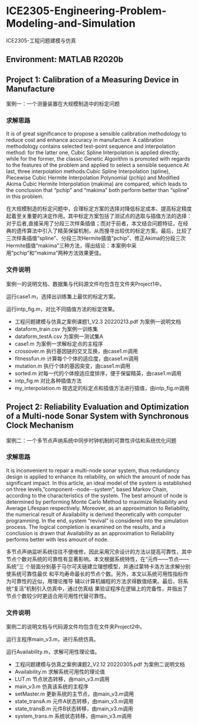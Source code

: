 # ICE2305-Engineering-Problem-Modeling-and-Simulation
ICE2305-工程问题建模与仿真

## Environment: MATLAB R2020b

## Project 1: Calibration of a Measuring Device in Manufacture
案例一：一个测量装置在大规模制造中的标定问题

### 求解思路
It is of great significance to propose a sensible calibration methodology to reduce cost and enhance accuracy in manufacture. A calibration methodology contains selected test-point sequence and interpolation method: for the latter one, Cubic Spline Interpolation is applied directly; while for the former, the classic Genetic Algorithm is promoted with regards to the features of the problem and applied to select a sensible sequence.At last, three interpolation methods:Cubic Spline Interpolation (spline), Piecewise Cubic Hermite Interpolation Polynomial (pchip) and Modified Akima Cubic Hermite Interpolation (makima) are compared, which leads to the conclusion that “pchip” and “makima” both perform better than “spline” in this problem.

在大规模制造的标定问题中，合理标定方案的选择对降低标定成本、提高标定精度起着至关重要的决定作用。其中标定方案包括了测试点的选取与插值方法的选择：对于后者,直接采用了分段三次样条插值；而对于前者，本文结合问题特征，在经典的遗传算法中引入了精英保留机制，从而搜寻出较优的标定方案。最后，比较了三次样条插值“spline”、分段三次Hermite插值“pchip”、修正Akima的分段三次Hermite插值“makima”三种方法，得出结论：本案例中采用“pchip”和“makima”两种方法效果更佳。

### 文件说明
案例一的说明文档、数据集与代码源文件均包含在文件夹Project1中。

运行case1.m，选择出训练集上最优的标定方案。

运行intp_fig.m，对比不同插值方法的标定效果。

- 工程问题建模与仿真之案例课题1_V2.3 20220213.pdf 为案例一说明文档
- dataform_train.csv 为案例一训练集
- dataform_testA.csv 为案例一测试集A
- case1.m 为案例一求解标定点的主程序
- crossover.m 执行基因链的交叉互换，由case1.m调用
- fitnessfun.m 计算每个个体的适应度，由case1.m调用
- mutation.m 执行个体的基因突变，由case1.m调用
- sorted.m 对每一代的个体按适应度排序，便于保留精英，由case1.m调用
- intp_fig.m 对比各种插值方法
- my_interpolation.m 按选定的标定点和插值方法进行插值，由intp_fig.m调用

## Project 2: Reliability Evaluation and Optimization of a Multi-node Sonar System with Synchronous Clock Mechanism
案例二：一个多节点声纳系统中同步时钟机制的可靠性评估和系统优化问题

### 求解思路
It is inconvenient to repair a multi-node sonar system, thus redundancy design is
applied to enhance its reliability, on which the amount of node has significant impact. In this
article, an ideal model of the system is established on three levels,”component--node--system”,
based Markov Chain, according to the characteristics of the system. The best amount of node is
determined by performing Monte Carlo Method to maximize Reliability and Average Lifespan
respectively. Moreover, as an approximation to Reliability, the numerical result of Availability is
derived theoretically with computer programming. In the end, system “revival” is considered
into the simulation process. The logical completion is examined on the results, and a conclusion
is drawn that Availability as an approximation to Reliability performs better with less amount of
node.

多节点声纳监听系统往往不便维修，因此采用冗余设计的方法以提高可靠性，其中
节点个数对系统的可靠性有显著影响。本文根据系统特性，在“元件——节点——系统”三
个层面分别基于马尔可夫链建立理想模型，并通过蒙特卡洛方法求解分别使系统可靠性最优
和平均寿命最长的节点个数。另外，本文以系统可用性指标作为可靠性的近似，用理论推导
辅以计算机编程的方法求得数值结果。最后，将系统“复活”机制引入仿真中，通过仿真结
果验证程序在逻辑上的完备性，并指出了节点个数较少时更适合用可用性代替可靠性。

### 文件说明
案例二的说明文档与代码源文件均包含在文件夹Project2中。

运行主程序main_v3.m，进行系统仿真。

运行Availability.m，求解可用性理论值。

- 工程问题建模与仿真之案例课题2_V2.12 20220305.pdf 为案例二说明文档
- Availability.m 求解系统可用性的理论值
- LUT.m 节点状态转移，由main_v3.m调用
- main_v3.m 仿真该系统的主程序
- setMaster.m 更新系统的主节点，由main_v3.m调用
- state_transA.m 元件A状态转移，由main_v3.m调用
- state_transB.m 元件B状态转移，由main_v3.m调用
- system_trans.m 系统状态转移，由main_v3.m调用

